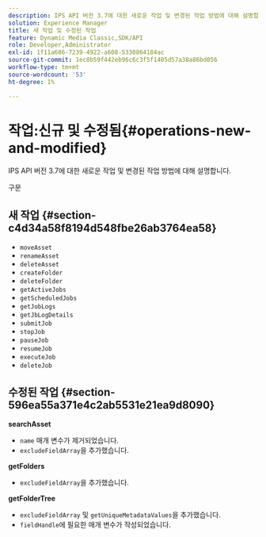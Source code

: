 ```yaml
---
description: IPS API 버전 3.7에 대한 새로운 작업 및 변경된 작업 방법에 대해 설명합니다.
solution: Experience Manager
title: 새 작업 및 수정된 작업
feature: Dynamic Media Classic,SDK/API
role: Developer,Administrator
exl-id: 1f11a686-7239-4922-a608-5330864184ac
source-git-commit: 1ec8b59f442eb96c6c3f5f1405d57a38a86bd056
workflow-type: tm+mt
source-wordcount: '53'
ht-degree: 1%

---
```


# 작업:신규 및 수정됨{#operations-new-and-modified}

IPS API 버전 3.7에 대한 새로운 작업 및 변경된 작업 방법에 대해 설명합니다.

구문

## 새 작업 {#section-c4d34a58f8194d548fbe26ab3764ea58}

* `moveAsset`
* `renameAsset`
* `deleteAsset`
* `createFolder`
* `deleteFolder`
* `getActiveJobs`
* `getScheduledJobs`
* `getJobLogs`
* `getJbLogDetails`
* `submitJob`
* `stopJob`
* `pauseJob`
* `resumeJob`
* `executeJob`
* `deleteJob`

## 수정된 작업 {#section-596ea55a371e4c2ab5531e21ea9d8090}

**searchAsset**

* `name` 매개 변수가 제거되었습니다.
* `excludeFieldArray`을 추가했습니다.

**getFolders**

* `excludeFieldArray`을 추가했습니다.

**getFolderTree**

* `excludeFieldArray` 및 `getUniqueMetadataValues`을 추가했습니다.
* `fieldHandle`에 필요한 매개 변수가 작성되었습니다.
